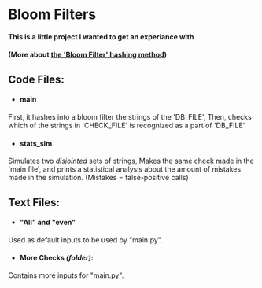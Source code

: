 # Bloom Filters

#### This is a little project I wanted to get an experiance with
#### (More about [the 'Bloom Filter' hashing method](https://en.wikipedia.org/wiki/Bloom_filter))

## Code Files:

- #### main
First, it hashes into a bloom filter the strings of the 'DB_FILE',
Then, checks which of the strings in 'CHECK_FILE' is recognized as a part of 'DB_FILE'

- #### stats_sim
Simulates two *disjointed* sets of strings,
Makes the same check made in the 'main file',
and prints a statistical analysis about the amount of mistakes made in the simulation.
(Mistakes = false-positive calls)



## Text Files:

- #### "All" and "even"
Used as default inputs to be used by "main.py".

- #### More Checks *(folder)*:
Contains more inputs for "main.py".
